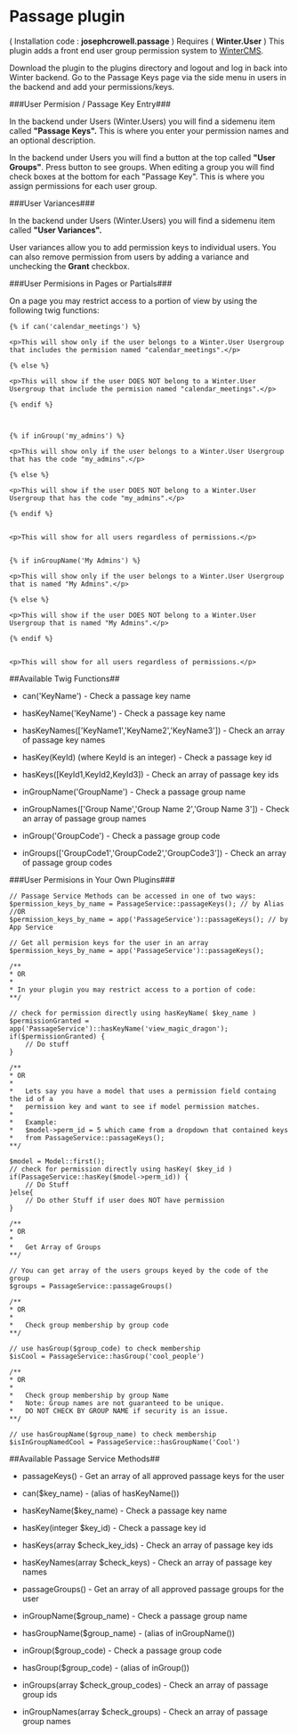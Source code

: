 # Passage plugin

( Installation code : __josephcrowell.passage__ ) Requires ( __Winter.User__ )
This plugin adds a front end user group permission system to [WinterCMS](http://wintercms.com).

Download the plugin to the plugins directory and logout and log in back into Winter backend. Go to the Passage Keys page via the side menu in users in the backend and add your permissions/keys.

###User Permision / Passage Key Entry###

In the backend under Users (Winter.Users) you will find a sidemenu item called __"Passage Keys".__  This is where you enter your permission names and an optional description.


In the backend under Users you will find a button at the top called __"User Groups"__. Press button to see groups.  When editing a group you will find check boxes at the bottom for each "Passage Key".  This is where you assign permissions for each user group.

###User Variances###

In the backend under Users (Winter.Users) you will find a sidemenu item called __"User Variances".__

User variances allow you to add permission keys to individual users.  You can also remove permission from users by adding a variance and unchecking the __Grant__ checkbox.

###User Permisions in Pages or Partials###

On a page you may restrict access to a portion of view by using the following twig functions:

    {% if can('calendar_meetings') %}

    <p>This will show only if the user belongs to a Winter.User Usergroup that includes the permision named "calendar_meetings".</p>

    {% else %}

    <p>This will show if the user DOES NOT belong to a Winter.User Usergroup that include the permision named "calendar_meetings".</p>

    {% endif %}



    {% if inGroup('my_admins') %}

    <p>This will show only if the user belongs to a Winter.User Usergroup that has the code "my_admins".</p>

    {% else %}

    <p>This will show if the user DOES NOT belong to a Winter.User Usergroup that has the code "my_admins".</p>

    {% endif %}


    <p>This will show for all users regardless of permissions.</p>


    {% if inGroupName('My Admins') %}

    <p>This will show only if the user belongs to a Winter.User Usergroup that is named "My Admins".</p>

    {% else %}

    <p>This will show if the user DOES NOT belong to a Winter.User Usergroup that is named "My Admins".</p>

    {% endif %}


    <p>This will show for all users regardless of permissions.</p>


##Available Twig Functions##
- can('KeyName') - Check a passage key name
- hasKeyName('KeyName') - Check a passage key name
- hasKeyNames(['KeyName1','KeyName2','KeyName3']) - Check an array of passage key names
- hasKey(KeyId) (where KeyId is an integer) - Check a passage key id
- hasKeys([KeyId1,KeyId2,KeyId3]) - Check an array of passage key ids

- inGroupName('GroupName') - Check a passage group name
- inGroupNames(['Group Name','Group Name 2','Group Name 3']) - Check an array of passage group names
- inGroup('GroupCode') - Check a passage group code
- inGroups(['GroupCode1','GroupCode2','GroupCode3']) - Check an array of passage group codes

###User Permisions in Your Own Plugins###

    // Passage Service Methods can be accessed in one of two ways:
    $permission_keys_by_name = PassageService::passageKeys(); // by Alias
    //OR
    $permission_keys_by_name = app('PassageService')::passageKeys(); // by App Service

	// Get all permision keys for the user in an array
	$permission_keys_by_name = app('PassageService')::passageKeys();

	/**
	* OR
	* 
	* In your plugin you may restrict access to a portion of code:
	**/

	// check for permission directly using hasKeyName( $key_name )
	$permissionGranted = app('PassageService')::hasKeyName('view_magic_dragon');
	if($permissionGranted) {
		// Do stuff
	}

	/**
	* OR
	* 
	* 	Lets say you have a model that uses a permission field containg the id of a
	*   permission key and want to see if model permission matches.
	* 
	* 	Example:
	* 	$model->perm_id = 5 which came from a dropdown that contained keys 
	* 	from PassageService::passageKeys();
	**/

	$model = Model::first();
	// check for permission directly using hasKey( $key_id )
	if(PassageService::hasKey($model->perm_id)) {
        // Do Stuff
    }else{
        // Do other Stuff if user does NOT have permission  
    }

	/**
	* OR
	* 
	* 	Get Array of Groups
	**/

	// You can get array of the users groups keyed by the code of the group
	$groups = PassageService::passageGroups()

	/**
	* OR
	* 
	* 	Check group membership by group code
	**/

	// use hasGroup($group_code) to check membership
	$isCool = PassageService::hasGroup('cool_people')

	/**
	* OR
	* 
	* 	Check group membership by group Name
	*   Note: Group names are not guaranteed to be unique.
	*   DO NOT CHECK BY GROUP NAME if security is an issue.
	**/

	// use hasGroupName($group_name) to check membership
	$isInGroupNamedCool = PassageService::hasGroupName('Cool')

##Available Passage Service Methods##
- passageKeys() - Get an array of all approved passage keys for the user
- can($key_name) - (alias of hasKeyName())
- hasKeyName($key_name) - Check a passage key name
- hasKey(integer $key_id) - Check a passage key id
- hasKeys(array $check_key_ids) - Check an array of passage key ids
- hasKeyNames(array $check_keys) - Check an array of passage key names

- passageGroups() - Get an array of all approved passage groups for the user
- inGroupName($group_name) - Check a passage group name
- hasGroupName($group_name) - (alias of inGroupName())
- inGroup($group_code) - Check a passage group code
- hasGroup($group_code) - (alias of inGroup())
- inGroups(array $check_group_codes) - Check an array of passage group ids
- inGroupNames(array $check_groups) - Check an array of passage group names
